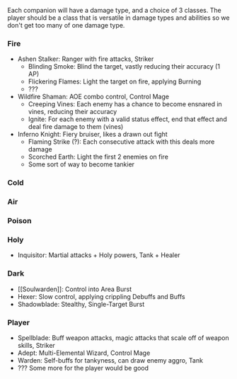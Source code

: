 Each companion will have a damage type, and a choice of 3 classes. The player should be a class that is versatile in damage types and abilities so we don't get too many of one damage type.

### Fire
- Ashen Stalker: Ranger with fire attacks, Striker
	- Blinding Smoke: Blind the target, vastly reducing their accuracy (1 AP)
	- Flickering Flames: Light the target on fire, applying Burning
	- ???
- Wildfire Shaman: AOE combo control, Control Mage
	- Creeping Vines: Each enemy has a chance to become ensnared in vines, reducing their accuracy
	- Ignite: For each enemy with a valid status effect, end that effect and deal fire damage to them (vines)
- Inferno Knight: Fiery bruiser, likes a drawn out fight
	- Flaming Strike (?): Each consecutive attack with this deals more damage
	- Scorched Earth: Light the first 2 enemies on fire
	- Some sort of way to become tankier
### Cold
### Air
### Poison
### Holy
- Inquisitor: Martial attacks + Holy powers, Tank + Healer

### Dark
- [[Soulwarden]]: Control into Area Burst
- Hexer: Slow control, applying crippling Debuffs and Buffs
- Shadowblade: Stealthy, Single-Target Burst

### Player
- Spellblade: Buff weapon attacks, magic attacks that scale off of weapon skills, Striker
- Adept: Multi-Elemental Wizard, Control Mage
- Warden: Self-buffs for tankyness, can draw enemy aggro, Tank
- ??? Some more for the player would be good